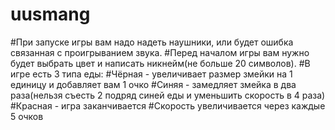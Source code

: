 # uusmang
#При запуске игры вам надо надеть наушники, или будет ошибка связанная с проигрыванием звука.
#Перед началом игры вам нужно будет выбрать цвет и написать никнейм(не больше 20 символов).
#В игре есть 3 типа еды:
#Чёрная - увеличивает размер змейки на 1 единицу и добавляет вам 1 очко
#Синяя - замедляет змейка в два раза(нельзя съесть 2 подряд синей еды и уменьшить скорость в 4 раза)
#Красная - игра заканчивается
#Скорость увеличивается через каждые 5 очков
